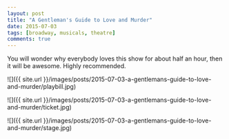 ```yaml
---
layout: post
title: "A Gentleman's Guide to Love and Murder"
date: 2015-07-03
tags: [broadway, musicals, theatre]
comments: true
---
```

You will wonder why everybody loves this show for about half an hour, then it will be awesome. Highly recommended.

![]({{ site.url }}/images/posts/2015-07-03-a-gentlemans-guide-to-love-and-murder/playbill.jpg)

![]({{ site.url }}/images/posts/2015-07-03-a-gentlemans-guide-to-love-and-murder/ticket.jpg)

![]({{ site.url }}/images/posts/2015-07-03-a-gentlemans-guide-to-love-and-murder/stage.jpg)

